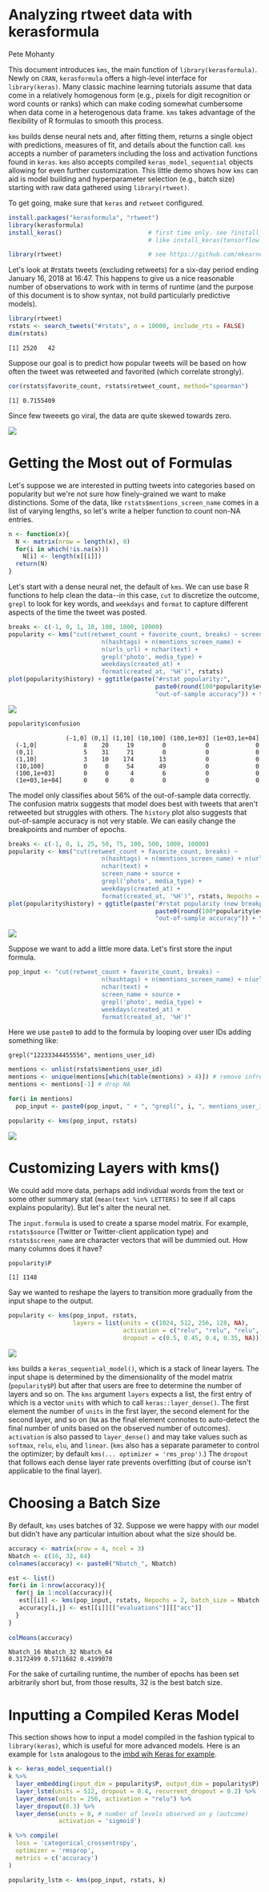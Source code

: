 Analyzing rtweet data with kerasformula
================
Pete Mohanty

This document introduces `kms`, the main function of `library(kerasformula)`. Newly on `CRAN`, `kerasformula` offers a high-level interface for `library(keras)`. Many classic machine learning tutorials assume that data come in a relatively homogenous form (e.g., pixels for digit recognition or word counts or ranks) which can make coding somewhat cumbersome when data come in a heterogenous data frame. `kms` takes advantage of the flexibility of R formulas to smooth this process.

`kms` builds dense neural nets and, after fitting them, returns a single object with predictions, measures of fit, and details about the function call. `kms` accepts a number of parameters including the loss and activation functions found in `keras`. `kms` also accepts compiled `keras_model_sequential` objects allowing for even further customization. This little demo shows how `kms` can aid is model building and hyperparameter selection (e.g., batch size) starting with raw data gathered using `library(rtweet)`.

To get going, make sure that `keras` and `retweet` configured.

``` r
install.packages("kerasformula", "rtweet")
library(kerasformula)
install_keras()                        # first time only. see ?install_keras() for install options
                                       # like install_keras(tensorflow = "gpu")

library(rtweet)                        # see https://github.com/mkearney/rtweet
```

Let's look at \#rstats tweets (excluding retweets) for a six-day period ending January 16, 2018 at 16:47. This happens to give us a nice reasonable number of observations to work with in terms of runtime (and the purpose of this document is to show syntax, not build particularly predictive models).

``` r
library(rtweet)
rstats <- search_tweets("#rstats", n = 10000, include_rts = FALSE)
dim(rstats)
```

    [1] 2520   42

Suppose our goal is to predict how popular tweets will be based on how often the tweet was retweeted and favorited (which correlate strongly).

``` r
cor(rstats$favorite_count, rstats$retweet_count, method="spearman")
```

    [1] 0.7155409

Since few tweeets go viral, the data are quite skewed towards zero.

![](mohanty_kerasformula_files/figure-markdown_github-ascii_identifiers/densities-1.png)

Getting the Most out of Formulas
================================

Let's suppose we are interested in putting tweets into categories based on popularity but we're not sure how finely-grained we want to make distinctions. Some of the data, like `rstats$mentions_screen_name` comes in a list of varying lengths, so let's write a helper function to count non-NA entries.

``` r
n <- function(x){
  N <- matrix(nrow = length(x), 0)
  for(i in which(!is.na(x)))
    N[i] <- length(x[[i]])
  return(N)
}
```

Let's start with a dense neural net, the default of `kms`. We can use base R functions to help clean the data--in this case, `cut` to discretize the outcome, `grepl` to look for key words, and `weekdays` and `format` to capture different aspects of the time the tweet was posted.

``` r
breaks <- c(-1, 0, 1, 10, 100, 1000, 10000)
popularity <- kms("cut(retweet_count + favorite_count, breaks) ~ screen_name + source +  
                          n(hashtags) + n(mentions_screen_name) + 
                          n(urls_url) + nchar(text) +
                          grepl('photo', media_type) +
                          weekdays(created_at) + 
                          format(created_at, '%H')", rstats)
plot(popularity$history) + ggtitle(paste("#rstat popularity:",
                                         paste0(round(100*popularity$evaluations$acc, 1), "%"),
                                         "out-of-sample accuracy")) + theme_minimal()
```

![](mohanty_kerasformula_files/figure-markdown_github-ascii_identifiers/first_model-1.png)

``` r
popularity$confusion
```

                   
                    (-1,0] (0,1] (1,10] (10,100] (100,1e+03] (1e+03,1e+04]
      (-1,0]             8    20     19        0           0             0
      (0,1]              5    31     71        0           0             0
      (1,10]             3    10    174       13           0             0
      (10,100]           0     0     54       49           0             0
      (100,1e+03]        0     0      4        6           0             0
      (1e+03,1e+04]      0     0      0        0           0             0

The model only classifies about 56% of the out-of-sample data correctly. The confusion matrix suggests that model does best with tweets that aren't retweeted but struggles with others. The `history` plot also suggests that out-of-sample accuracy is not very stable. We can easily change the breakpoints and number of epochs.

``` r
breaks <- c(-1, 0, 1, 25, 50, 75, 100, 500, 1000, 10000)
popularity <- kms("cut(retweet_count + favorite_count, breaks) ~  
                          n(hashtags) + n(mentions_screen_name) + n(urls_url) +
                          nchar(text) +
                          screen_name + source +
                          grepl('photo', media_type) +
                          weekdays(created_at) + 
                          format(created_at, '%H')", rstats, Nepochs = 10)
plot(popularity$history) + ggtitle(paste("#rstat popularity (new breakpoints):",
                                         paste0(round(100*popularity$evaluations$acc, 1), "%"),
                                         "out-of-sample accuracy")) + theme_minimal()
```

![](mohanty_kerasformula_files/figure-markdown_github-ascii_identifiers/change_breaks-1.png)

Suppose we want to add a little more data. Let's first store the input formula.

``` r
pop_input <- "cut(retweet_count + favorite_count, breaks) ~  
                          n(hashtags) + n(mentions_screen_name) + n(urls_url) +
                          nchar(text) +
                          screen_name + source +
                          grepl('photo', media_type) +
                          weekdays(created_at) + 
                          format(created_at, '%H')"
```

Here we use `paste0` to add to the formula by looping over user IDs adding something like:

    grepl("12233344455556", mentions_user_id)

``` r
mentions <- unlist(rstats$mentions_user_id)
mentions <- unique(mentions[which(table(mentions) > 4)]) # remove infrequent mentions
mentions <- mentions[-1] # drop NA

for(i in mentions)
  pop_input <- paste0(pop_input, " + ", "grepl(", i, ", mentions_user_id)")

popularity <- kms(pop_input, rstats)
```

![](mohanty_kerasformula_files/figure-markdown_github-ascii_identifiers/mentionsplot-1.png)

Customizing Layers with kms()
=============================

We could add more data, perhaps add individual words from the text or some other summary stat (`mean(text %in% LETTERS)` to see if all caps explains popularity). But let's alter the neural net.

The `input.formula` is used to create a sparse model matrix. For example, `rstats$source` (Twitter or Twitter-client application type) and `rstats$screen_name` are character vectors that will be dummied out. How many columns does it have?

``` r
popularity$P
```

    [1] 1148

Say we wanted to reshape the layers to transition more gradually from the input shape to the output.

``` r
popularity <- kms(pop_input, rstats,
                  layers = list(units = c(1024, 512, 256, 128, NA),
                                activation = c("relu", "relu", "relu", "relu", "softmax"), 
                                dropout = c(0.5, 0.45, 0.4, 0.35, NA)))
```

![](mohanty_kerasformula_files/figure-markdown_github-ascii_identifiers/customplot-1.png)

`kms` builds a `keras_sequential_model()`, which is a stack of linear layers. The input shape is determined by the dimensionality of the model matrix (`popularity$P`) but after that users are free to determine the number of layers and so on. The `kms` argument `layers` expects a list, the first entry of which is a vector `units` with which to call `keras::layer_dense()`. The first element the number of `units` in the first layer, the second element for the second layer, and so on (`NA` as the final element connotes to auto-detect the final number of units based on the observed number of outcomes). `activation` is also passed to `layer_dense()` and may take values such as `softmax`, `relu`, `elu`, and `linear`. (`kms` also has a separate parameter to control the optimizer; by default `kms(... optimizer = 'rms_prop')`.) The `dropout` that follows each dense layer rate prevents overfitting (but of course isn't applicable to the final layer).

Choosing a Batch Size
=====================

By default, `kms` uses batches of 32. Suppose we were happy with our model but didn't have any particular intuition about what the size should be.

``` r
accuracy <- matrix(nrow = 4, ncol = 3)
Nbatch <- c(16, 32, 64)
colnames(accuracy) <- paste0("Nbatch_", Nbatch)

est <- list()
for(i in 1:nrow(accuracy)){
  for(j in 1:ncol(accuracy)){
   est[[i]] <- kms(pop_input, rstats, Nepochs = 2, batch_size = Nbatch[j])
   accuracy[i,j] <- est[[i]][["evaluations"]][["acc"]]
  }
}
  
colMeans(accuracy)
```

    Nbatch_16 Nbatch_32 Nbatch_64 
    0.3172499 0.5711682 0.4199070 

For the sake of curtailing runtime, the number of epochs has been set arbitrarily short but, from those results, 32 is the best batch size.

Inputting a Compiled Keras Model
================================

This section shows how to input a model compiled in the fashion typical to `library(keras)`, which is useful for more advanced models. Here is an example for `lstm` analogous to the [imbd wih Keras for example](https://tensorflow.rstudio.com/keras/articles/examples/imdb_lstm.html).

``` r
k <- keras_model_sequential()
k %>%
  layer_embedding(input_dim = popularity$P, output_dim = popularity$P) %>% 
  layer_lstm(units = 512, dropout = 0.4, recurrent_dropout = 0.2) %>% 
  layer_dense(units = 256, activation = "relu") %>%
  layer_dropout(0.3) %>%
  layer_dense(units = 8, # number of levels observed on y (outcome)  
              activation = 'sigmoid')

k %>% compile(
  loss = 'categorical_crossentropy',
  optimizer = 'rmsprop',
  metrics = c('accuracy')
)

popularity_lstm <- kms(pop_input, rstats, k)
```
